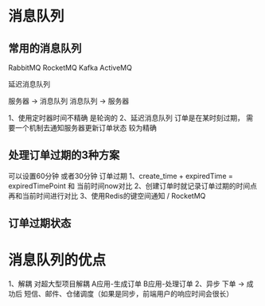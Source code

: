 # 消息队列

## 常用的消息队列
RabbitMQ RocketMQ Kafka ActiveMQ

延迟消息队列

服务器 -> 消息队列
消息队列 -> 服务器

1、使用定时器时间不精确 是轮询的
2、延迟消息队列 订单是在某时刻过期， 需要一个机制去通知服务器更新订单状态 较为精确

## 处理订单过期的3种方案
可以设置60分钟 或者30分钟 订单过期
1、create_time + expiredTime = expiredTimePoint 和 当前时间now对比
2、创建订单时就记录订单过期的时间点 再和当前时间进行对比
3、使用Redis的键空间通知 / RocketMQ 


## 订单过期状态


# 消息队列的优点
1、解耦 对超大型项目解耦 A应用-生成订单  B应用-处理订单
2、异步 下单 -> 成功后 短信、邮件、仓储调度（如果是同步，前端用户的响应时间会很长）
